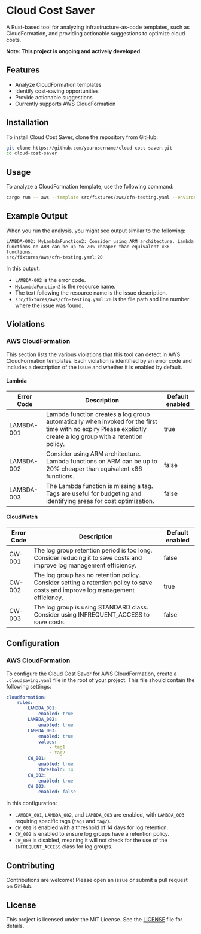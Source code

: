 # Cloud Cost Saver

A Rust-based tool for analyzing infrastructure-as-code templates, such as CloudFormation, and providing actionable suggestions to optimize cloud costs.

**Note: This project is ongoing and actively developed.**

## Features

- Analyze CloudFormation templates
- Identify cost-saving opportunities
- Provide actionable suggestions
- Currently supports AWS CloudFormation

## Installation

To install Cloud Cost Saver, clone the repository from GitHub:

```sh
git clone https://github.com/yourusername/cloud-cost-saver.git
cd cloud-cost-saver
```

## Usage

To analyze a CloudFormation template, use the following command:

```sh
cargo run -- aws --template src/fixtures/aws/cfn-testing.yaml --environment default --samconfig src/fixtures/aws/samconfig.toml --config .cloudsaving.yaml
```

## Example Output

When you run the analysis, you might see output similar to the following:

```
LAMBDA-002: MyLambdaFunction2: Consider using ARM architecture. Lambda functions on ARM can be up to 20% cheaper than equivalent x86 functions.
src/fixtures/aws/cfn-testing.yaml:20
```

In this output:
- `LAMBDA-002` is the error code.
- `MyLambdaFunction2` is the resource name.
- The text following the resource name is the issue description.
- `src/fixtures/aws/cfn-testing.yaml:20` is the file path and line number where the issue was found.

## Violations

### AWS CloudFormation

This section lists the various violations that this tool can detect in AWS CloudFormation templates. Each violation is identified by an error code and includes a description of the issue and whether it is enabled by default.

#### Lambda
| Error Code | Description | Default enabled |
|------------|-------------|-----------------|
| LAMBDA-001 | Lambda function creates a log group automatically when invoked for the first time with no expiry Please explicitly create a log group with a retention policy.| true |
| LAMBDA-002 | Consider using ARM architecture. Lambda functions on ARM can be up to 20% cheaper than equivalent x86 functions. | false |
| LAMBDA-003 | The Lambda function is missing a tag. Tags are useful for budgeting and identifying areas for cost optimization. | false |

#### CloudWatch

| Error Code | Description | Default enabled |
|------------|-------------|-----------------|
| CW-001 | The log group retention period is too long. Consider reducing it to save costs and improve log management efficiency. | false |
| CW-002 | The log group has no retention policy. Consider setting a retention policy to save costs and improve log management efficiency. | true |
| CW-003 | The log group is using STANDARD class. Consider using INFREQUENT_ACCESS to save costs. | false |

## Configuration

### AWS CloudFormation

To configure the Cloud Cost Saver for AWS CloudFormation, create a `.cloudsaving.yaml` file in the root of your project. This file should contain the following settings:

```yaml
cloudformation:
    rules:
        LAMBDA_001:
            enabled: true
        LAMBDA_002:
            enabled: true
        LAMBDA_003:
            enabled: true
            values:
                - tag1
                - tag2
        CW_001:
            enabled: true
            threshold: 14
        CW_002:
            enabled: true
        CW_003:
            enabled: false
```

In this configuration:
- `LAMBDA_001`, `LAMBDA_002`, and `LAMBDA_003` are enabled, with `LAMBDA_003` requiring specific tags (`tag1` and `tag2`).
- `CW_001` is enabled with a threshold of 14 days for log retention.
- `CW_002` is enabled to ensure log groups have a retention policy.
- `CW_003` is disabled, meaning it will not check for the use of the `INFREQUENT_ACCESS` class for log groups.


## Contributing

Contributions are welcome! Please open an issue or submit a pull request on GitHub.

## License

This project is licensed under the MIT License. See the [LICENSE](LICENSE) file for details.